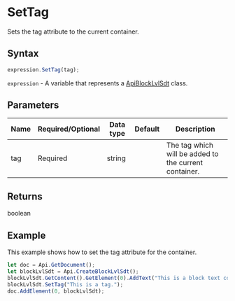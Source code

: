 # SetTag

Sets the tag attribute to the current container.

## Syntax

```javascript
expression.SetTag(tag);
```

`expression` - A variable that represents a [ApiBlockLvlSdt](../ApiBlockLvlSdt.md) class.

## Parameters

| **Name** | **Required/Optional** | **Data type** | **Default** | **Description** |
| ------------- | ------------- | ------------- | ------------- | ------------- |
| tag | Required | string |  | The tag which will be added to the current container. |

## Returns

boolean

## Example

This example shows how to set the tag attribute for the container.

```javascript editor-docx
let doc = Api.GetDocument();
let blockLvlSdt = Api.CreateBlockLvlSdt();
blockLvlSdt.GetContent().GetElement(0).AddText("This is a block text content control with a tag set to it.");
blockLvlSdt.SetTag("This is a tag.");
doc.AddElement(0, blockLvlSdt);
```
